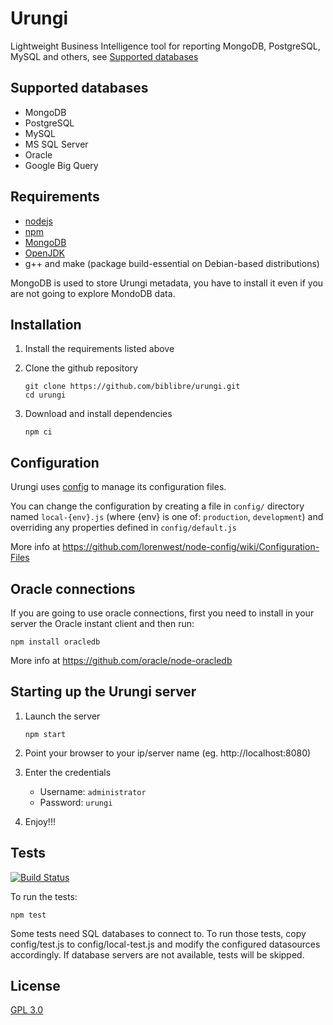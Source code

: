 # Urungi

Lightweight Business Intelligence tool for reporting MongoDB, PostgreSQL, MySQL
and others, see [Supported databases](#supported-databases)


## Supported databases

- MongoDB
- PostgreSQL
- MySQL
- MS SQL Server
- Oracle
- Google Big Query


## Requirements

- [nodejs](https://nodejs.org)
- [npm](https://www.npmjs.com)
- [MongoDB](https://www.mongodb.org)
- [OpenJDK](http://openjdk.java.net/install/)
- g++ and make (package build-essential on Debian-based distributions)

MongoDB is used to store Urungi metadata, you have to install it even if you are
not going to explore MondoDB data.


## Installation

1. Install the requirements listed above
2. Clone the github repository

    ```
    git clone https://github.com/biblibre/urungi.git
    cd urungi
    ```

3. Download and install dependencies

    ```
    npm ci
    ```


## Configuration

Urungi uses [config](https://www.npmjs.com/package/config) to manage its
configuration files.

You can change the configuration by creating a file in `config/` directory named
`local-{env}.js` (where {env} is one of: `production`, `development`) and
overriding any properties defined in `config/default.js`

More info at https://github.com/lorenwest/node-config/wiki/Configuration-Files


## Oracle connections

If you are going to use oracle connections, first you need to install in your
server the Oracle instant client and then run:

    npm install oracledb

More info at https://github.com/oracle/node-oracledb


## Starting up the Urungi server

1. Launch the server

    ```
    npm start
    ```

2. Point your browser to your ip/server name (eg. http://localhost:8080)
3. Enter the credentials

    - Username: `administrator`
    - Password: `urungi`

4. Enjoy!!!


## Tests

[![Build Status](https://travis-ci.org/biblibre/urungi.svg?branch=master)](https://travis-ci.org/biblibre/urungi)

To run the tests:

    npm test

Some tests need SQL databases to connect to. To run those tests, copy
config/test.js to config/local-test.js and modify the configured datasources
accordingly. If database servers are not available, tests will be skipped.

## License

[GPL 3.0](https://opensource.org/licenses/GPL-3.0)
